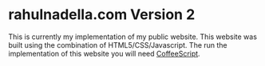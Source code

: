 # rahulnadella.com Version 2

This is currently my implementation of my public website. This website was built using the combination of HTML5/CSS/Javascript. The run the implementation of this website you will need [CoffeeScript](http://coffeescript.org/). 

